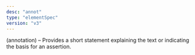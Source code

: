 ```yaml
---
desc: "annot"
type: "elementSpec"
version: "v3"
---
```


(annotation) – Provides a short statement explaining the text or indicating the basis
for an assertion.